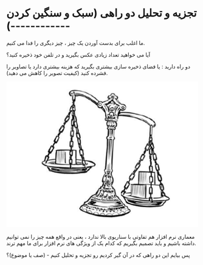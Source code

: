 # تجزیه و تحلیل دو راهی (سبک و سنگین کردن )------------

ما اغلب برای بدست آوردن یک چیز ، چیز دیگری را فدا می کنیم. 

آیا می خواهید تعداد زیادی عکس بگیرید و در تلفن خود ذخیره کنید؟ 

دو راه دارید : 
یا فضای ذخیره سازی بیشتری بگیرید که هزینه بیشتری دارد 
یا تصاویر را فشرده کنید (کیفیت تصویر را کاهش می دهید).

![](./Images/Pasted%20image%2020240331193929.png)

معماری نرم افزار هم تفاوتی با سناریوی بالا ندارد ، یعنی در واقع همه چیز را نمی توانیم داشته باشیم و باید تصمیم بگیریم که کدام یک از ویژگی های نرم افزار برای ما مهم ترند.

پس بیایم این دو راهی که در آن گیر کردیم رو تجزیه و تحلیل کنیم - (صف یا موضوع)؟

